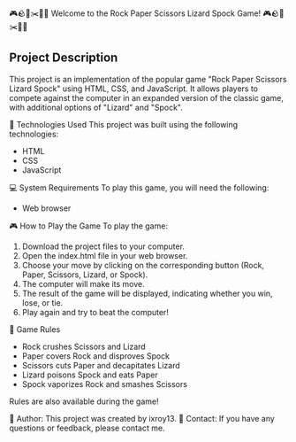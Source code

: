 🎮🪨📄✂️🦎🖖 Welcome to the Rock Paper Scissors Lizard Spock Game! 🎮🪨📄✂️🦎🖖

## Project Description
This project is an implementation of the popular game "Rock Paper Scissors Lizard Spock" using HTML, CSS, and JavaScript. It allows players to compete against the computer in an expanded version of the classic game, with additional options of "Lizard" and "Spock".

🎨 Technologies Used
This project was built using the following technologies:
- HTML
- CSS
- JavaScript

💻 System Requirements
To play this game, you will need the following:
- Web browser

🎮 How to Play the Game
To play the game:
1. Download the project files to your computer.
2. Open the index.html file in your web browser.
3. Choose your move by clicking on the corresponding button (Rock, Paper, Scissors, Lizard, or Spock).
4. The computer will make its move.
5. The result of the game will be displayed, indicating whether you win, lose, or tie.
6. Play again and try to beat the computer!

📄 Game Rules
- Rock crushes Scissors and Lizard
- Paper covers Rock and disproves Spock
- Scissors cuts Paper and decapitates Lizard
- Lizard poisons Spock and eats Paper
- Spock vaporizes Rock and smashes Scissors

Rules are also available during the game!

📝 Author: This project was created by ixroy13.
📧 Contact: If you have any questions or feedback, please contact me.
